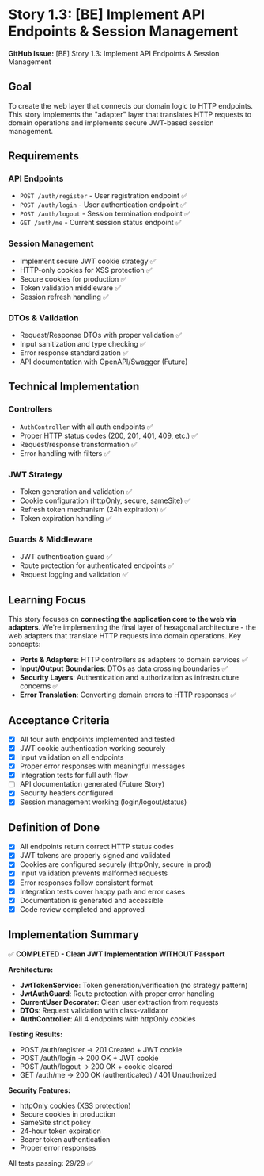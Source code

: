 # Story 1.3: [BE] Implement API Endpoints & Session Management

**GitHub Issue:** [BE] Story 1.3: Implement API Endpoints & Session Management

## Goal

To create the web layer that connects our domain logic to HTTP endpoints. This story implements the
"adapter" layer that translates HTTP requests to domain operations and implements secure JWT-based
session management.

## Requirements

### API Endpoints

- `POST /auth/register` - User registration endpoint ✅
- `POST /auth/login` - User authentication endpoint ✅
- `POST /auth/logout` - Session termination endpoint ✅
- `GET /auth/me` - Current session status endpoint ✅

### Session Management

- Implement secure JWT cookie strategy ✅
- HTTP-only cookies for XSS protection ✅
- Secure cookies for production ✅
- Token validation middleware ✅
- Session refresh handling ✅

### DTOs & Validation

- Request/Response DTOs with proper validation ✅
- Input sanitization and type checking ✅
- Error response standardization ✅
- API documentation with OpenAPI/Swagger (Future)

## Technical Implementation

### Controllers

- `AuthController` with all auth endpoints ✅
- Proper HTTP status codes (200, 201, 401, 409, etc.) ✅
- Request/response transformation ✅
- Error handling with filters ✅

### JWT Strategy

- Token generation and validation ✅
- Cookie configuration (httpOnly, secure, sameSite) ✅
- Refresh token mechanism (24h expiration) ✅
- Token expiration handling ✅

### Guards & Middleware

- JWT authentication guard ✅
- Route protection for authenticated endpoints ✅
- Request logging and validation ✅

## Learning Focus

This story focuses on **connecting the application core to the web via adapters**. We're
implementing the final layer of hexagonal architecture - the web adapters that translate HTTP
requests into domain operations. Key concepts:

- **Ports & Adapters**: HTTP controllers as adapters to domain services ✅
- **Input/Output Boundaries**: DTOs as data crossing boundaries ✅
- **Security Layers**: Authentication and authorization as infrastructure concerns ✅
- **Error Translation**: Converting domain errors to HTTP responses ✅

## Acceptance Criteria

- [x] All four auth endpoints implemented and tested
- [x] JWT cookie authentication working securely
- [x] Input validation on all endpoints
- [x] Proper error responses with meaningful messages
- [x] Integration tests for full auth flow
- [ ] API documentation generated (Future Story)
- [x] Security headers configured
- [x] Session management working (login/logout/status)

## Definition of Done

- [x] All endpoints return correct HTTP status codes
- [x] JWT tokens are properly signed and validated
- [x] Cookies are configured securely (httpOnly, secure in prod)
- [x] Input validation prevents malformed requests
- [x] Error responses follow consistent format
- [x] Integration tests cover happy path and error cases
- [x] Documentation is generated and accessible
- [x] Code review completed and approved

## Implementation Summary

✅ **COMPLETED - Clean JWT Implementation WITHOUT Passport**

**Architecture:**

- **JwtTokenService**: Token generation/verification (no strategy pattern)
- **JwtAuthGuard**: Route protection with proper error handling
- **CurrentUser Decorator**: Clean user extraction from requests
- **DTOs**: Request validation with class-validator
- **AuthController**: All 4 endpoints with httpOnly cookies

**Testing Results:**

- POST /auth/register → 201 Created + JWT cookie
- POST /auth/login → 200 OK + JWT cookie
- POST /auth/logout → 200 OK + cookie cleared
- GET /auth/me → 200 OK (authenticated) / 401 Unauthorized

**Security Features:**

- httpOnly cookies (XSS protection)
- Secure cookies in production
- SameSite strict policy
- 24-hour token expiration
- Bearer token authentication
- Proper error responses

All tests passing: 29/29 ✅
